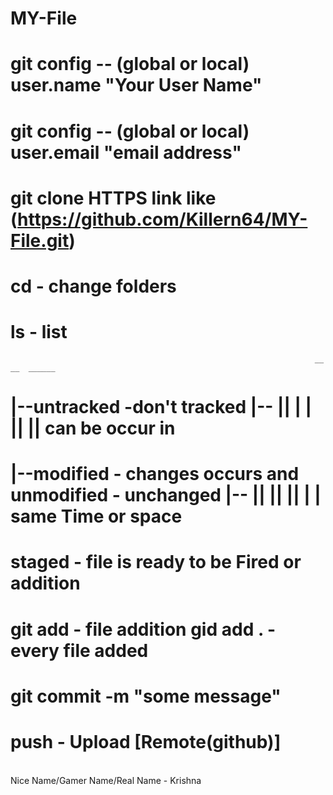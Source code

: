 # MY-File
# git config -- (global or local) user.name "Your User Name"
#  git config -- (global or local) user.email "email address"
# git clone HTTPS link like (https://github.com/Killern64/MY-File.git)

# cd - change folders
# ls - list 

                                                                        __   __  ______
# |--untracked -don't tracked                                      |-- |__| |  |   ||   |__| can be occur in 
# |--modified - changes occurs and unmodified - unchanged          |-- |__| |__|   ||   |  | same Time or space
# staged - file is ready to be Fired or addition
# git add - file addition gid add . - every file added
# git commit -m "some message"
# push - Upload [Remote(github)]


<br>
Nice Name/Gamer Name/Real Name  - Krishna



